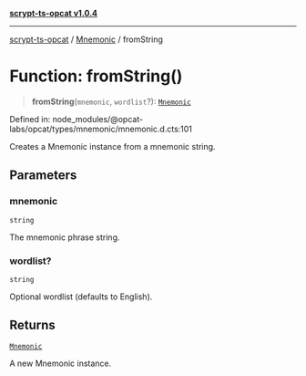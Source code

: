 [**scrypt-ts-opcat v1.0.4**](../../../README.md)

***

[scrypt-ts-opcat](../../../README.md) / [Mnemonic](../README.md) / fromString

# Function: fromString()

> **fromString**(`mnemonic`, `wordlist`?): [`Mnemonic`](../../../classes/Mnemonic.md)

Defined in: node\_modules/@opcat-labs/opcat/types/mnemonic/mnemonic.d.cts:101

Creates a Mnemonic instance from a mnemonic string.

## Parameters

### mnemonic

`string`

The mnemonic phrase string.

### wordlist?

`string`

Optional wordlist (defaults to English).

## Returns

[`Mnemonic`](../../../classes/Mnemonic.md)

A new Mnemonic instance.
